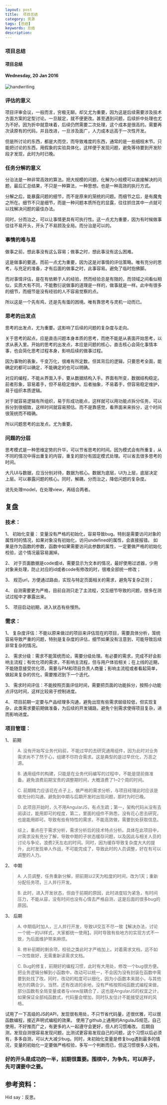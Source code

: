 ```yaml
---
layout: post
title:  项目总结
category: 资源
tags: [总结]
keywords: 总结
description: 
---
```


### 项目总结

#### 项目总结

#### Wednesday, 20 Jan 2016

![handwriting](/../../assets/img/resource/2016/handwriting.jpg)

### 评估的意义

项目评审会议，一般而言，穷极无聊。却又尤为重要，因为这是后续需要涉及技术方面方案的定型讨论。一旦敲定，就不便更改。甚至遇到问题，后续折中处理也尤为不好。因为折中就意味着，后续仍然需要二次处理，这个成本是很高的。需要再次读原有的代码，并且改进，一旦涉及面广，人力成本远高于一次性开发。

但是所讨论的东西，都是大而空，而导致难度的东西，通常的是一些细枝末节。只能把讨论的东西，用假象的实验具体化，这样便于发现问题，避免等待要到开发阶段才发现，此时为时已晚。

### 任务分解的意义

分治法是一种非常高效的算法。把大规模的问题，化解为小规模可以直接解决的问题，最后汇总结果，不只是一种算法，一种思想。也是一种高效的执行方式。

分解之后，能暴露问题的细节，而不是原来的笼统的问题。而细节之后，是有魔鬼之所在。细节不只是细节，而是一种问题本质所在的显露，往往抓住其中一点就可以找解决问题的最佳办法。

同时，分而治之，可以让事情更具有可执行性。这一点尤为重要，因为有时候做事往往不易开头，开头了不易顾及全局。而分治是可以的。

### 事情的难与易

做事之前，想此事没有这么容易；做事之时，想此事没有这么困难。

这是做事的要道。而前一点尤为重要，因为这是对事情的评估策略。唯有充分的思考，与充足的准备，才有后面的做事之时，此事容易。避免了临时抱佛脚。

而对事情评估，是在有依赖于人的经验，然而经验总是有限的，而领域之间看似相似，实质大有不同，不能敷衍说做事的道理是一样的，做事就是一样。此中有很多的细节，而细节是没有经验的人不容易觉察的点。

所以这是一个先有鸡，还是先有蛋的困境。唯有靠思考与灵机一动而已。

### 思考的出发点

思考的出发点，尤为重要。这影响了后续的问题的复杂度与走向。

关于思考的起点，应是直击问题本身本质的思考，而绝不能是从表面开始思考，以求从表入里。开始的思考的出发点，本应是问题的核心，直击核心会简化事情本事，也会简化思考过程本身，影响后续的做事过程。

因为事物的表象，千变万化，很难有所定数。但其背后的逻辑，只要思考全面，能确定的都可以确定，不能确定的也可以明确。

对应的编程，不能从界面入手，要从数据结构入手。界面有所变，数据结构稳定。前者形象，容易着手，但不易稳定维护。后者抽象，不易着手，但容易稳定维护，易于组织本质逻辑。

对于就容易逻辑有所组织，易于形成功能点，这样就可以用功能点拆分任务，可以拆分到很细致，这样时间就容易预估。而不是靠感觉，看界面来来拆分，这个时间很笼统而不精确。

所以问题思考的出发点，尤为重要。


### 问题的分层

思考模式是一种思维定势的升华，可以节省思考的时间。因为模式会有所重复，从不同的情况中得出重复的内容，重复的部分有固定模式处理。可以省去很多思考的时间。

大凡UI与数据，应当分别对待，数据为核心。数据为底层，UI为上层，底层决定上层。可以暴露问题的核心。同时，解耦，分而治之，降低问题的复杂度。

说先处理model，在处理view，再结合两者。

## 复盘

### 技术：

1、	初始化变量：
变量没有严格的初始化，容易导致bug。特别是需要访问对象的属性时的情况，如果对象没有初始化，访问undefined的属性，会直接报错。
如果是作为函数的参数，函数中如果需要访问此参数的属性，一定要做严格的初始化校验，这个情况最容易漏掉。

2、	对于页面数据是code或id，需要显示为文本的情况，最好使用过滤器，少用对象来处理，防止对应的id或者code有修改的时，很难全部统一修改；

3、	规范url，方便通过路由，实现与特定页面相关的需求，避免写复杂正则；

4、	自测需要更为严格，目前自测只走了主流程，交互细节导致的问题，很多在测试过程中才暴露出来。

5、	项目启动初期，进入状态有些慢热。


### 需求：

1、	复杂度评估：不能以原来做过的项目来评估现在的项目，需要具体分析，笼统容易导致严重的问题，特别是复杂度的评估，细节如果没有注意到，可能导致后续非常复杂的情况。

2、	需求分级：需求不能笼统而论，需要分级处理。有必要的需求，完成不好会影响主流程；有优化项的需求，不影响主流程，但与用户体验相关；在上线的近期，不能随意接受优化项，需要与PM和项目负责人商量；影响主流程或者看起简单，做起来复杂的优化，需要推迟到下一个迭代。

3、	需求时间评估：不能按照页面评估时间，需要把页面的功能拆分，按照小功能点评估时间，这样比较易于控制进度。

4、	项目前期一定要与产品经理多沟通，避免出现有些需求层级较低，但实现复杂，此类需求要前期做准备，为后续的开发铺路，避免个别需求使得项目复杂，进而影响进度。

### 项目管理：

1、	前期

> A.	没有开始写业务代码前，不能过早的去研究通用组件，因为此时对业务需求尚不了然于心，组建不尽符合需求。这是典型的是过早优化，万恶之源。

> B.	通用组件的构建，只能是在业务代码编写的过程中，不能是提前做准备。避免浪费前期宝贵的调整期时间，大概浪费了1~2个周的时间。

> C.	前期精力应该花在点子上，做严格的需求分析，与项目经理此时应该是做充分的沟通，避免到中期与后期开发时出现问题，那时为时已晚。

> D.	此项目开始时，久不用AngularJS，有点生疏；第一，架构代码从没有去阅读过，能用即可的程度，第二，里面的组件不熟悉，没有花心思去研究，也是能用即可。导致有些有特性的需求，不能高效做，需要到处获取信息。

> 综上，重点在于需求分析，需求分析后的技术特点分析。具体在此项目中，对需求没有充分了解，导致中期的子状态缓存问题，以及因此与相关人员的讨论与争论，浪费2天左右的时间。同时，因为缓存导致复杂度大大的提升，此时发现单人作战，不可能完成了，导致此时的人员调整，好在有可以调整的人力。

2、	中期

> A.	人员调整，任务重新分解，把前期以2天为粒度的时间，改为1天；重新分配任务项，三人并行开发。

> B.	此时，进入开发状态，但由于前期的原因，此时进度较为紧急，有时间压力，不能从容，没有时间也没有心情去严格自测，这是后面的很多bug的原因。

3、	后期

> A.	中期临时加人，三人并行开发，导致UI交互不尽一致【解决办法，讨论一个统一的UI样式，大家都统一使用】。同时导致有些地方的实现方式不一致，为后面维护带来麻烦。

> B.	修补前期的剩余项，校验之类此时才严格加上。对着需求文档，远不如一次性做好，无需重新读需求文档。

> C.	Bug的修复，前期好的编程习惯，此时有大用处，修改一个bug很方便。把业务逻辑分解到小函数中，改动可以统一，不会因为没有封装在函数中需要到处找了改。同时，改动的粒度可以细化，因为小函数本来就小，与其他地方的耦合少。当然，还有改进的余地，没有严格按照纯函数式编程来做，部分函数有全局变量或者与view层耦合了，这也是AngularJS的权宜之计，如果保证全部纯函数式，代码量会增加，同时队友估计不能接受这样的风格。

试用了一下高级的JS的API，发现很有用处，不只节省代码量，还很优雅，可以很函数编程，接近声明式编程的效果。
使用了github上通用的AngulaJS规范，自己使用，不好推而广之，有更多的人一起遵守会更好，但人的习惯难改。
后期自测，发现自测很容易发现问题，比测试更容易发现自己的问题，这个习惯以后必须有，多多自测，可以大大减少bug。同时，未初始化变量是修复bug遇到最多的情况，变量的初始化一定要做严格校验，多写一个判断而已，但这习惯很多人没有。

### 好的开头是成功的一半，前期很重要。围棋中，为争先，可以弃子，先可谓要中之要。


## 参考资料：


Hid say：反思。
